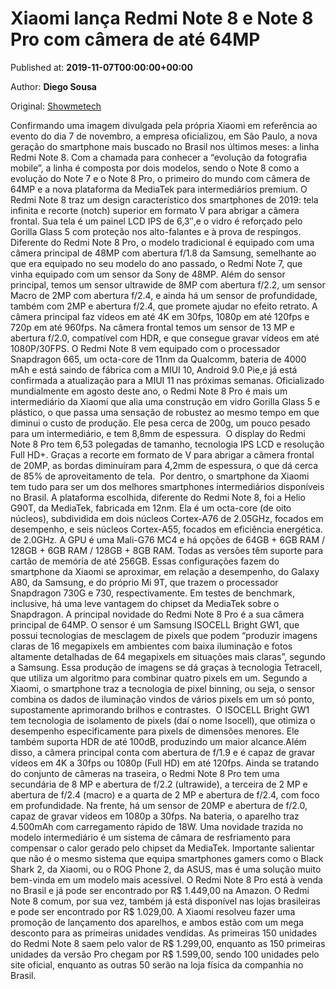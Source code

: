 
# Xiaomi lança Redmi Note 8 e Note 8 Pro com câmera de até 64MP

Published at: **2019-11-07T00:00:00+00:00**

Author: **Diego Sousa**

Original: [Showmetech](https://www.showmetech.com.br/xiaomi-lanca-linha-redmi-note-8-com-camera-de-ate-64mp/)

Confirmando uma imagem divulgada pela própria Xiaomi em referência ao evento do dia 7 de novembro, a empresa oficializou, em São Paulo, a nova geração do smartphone mais buscado no Brasil nos últimos meses: a linha Redmi Note 8. Com a chamada para conhecer a “evolução da fotografia mobile”, a linha é composta por dois modelos, sendo o Note 8 como a evolução do Note 7 e o Note 8 Pro, o primeiro do mundo com câmera de 64MP e a nova plataforma da MediaTek para intermediários premium.
O Redmi Note 8 traz um design característico dos smartphones de 2019: tela infinita e recorte (notch) superior em formato V para abrigar a câmera frontal. Sua tela é um painel LCD IPS de 6,3″,e o vidro é reforçado pelo Gorilla Glass 5 com proteção nos alto-falantes e à prova de respingos.
Diferente do Redmi Note 8 Pro, o modelo tradicional é equipado com uma câmera principal de 48MP com abertura f/1.8 da Samsung, semelhante ao que era equipado no seu modelo do ano passado, o Redmi Note 7, que vinha equipado com um sensor da Sony de 48MP.
Além do sensor principal, temos um sensor ultrawide de 8MP com abertura f/2.2, um sensor Macro de 2MP com abertura f/2.4, e ainda há um sensor de profundidade, também com 2MP e abertura f/2.4, que promete ajudar no efeito retrato. A câmera principal faz vídeos em até 4K em 30fps, 1080p em até 120fps e 720p em até 960fps. Na câmera frontal temos um sensor de 13 MP e abertura f/2.0, compatível com HDR, e que consegue gravar vídeos em até 1080P/30FPS.
O Redmi Note 8 vem equipado com o processador Snapdragon 665, um octa-core de 11nm da Qualcomm, bateria de 4000 mAh e está saindo de fábrica com a MIUI 10, Android 9.0 Pie,e já está confirmada a atualização para a MIUI 11 nas próximas semanas.
Oficializado mundialmente em agosto deste ano, o Redmi Note 8 Pro é mais um intermediário da Xiaomi que alia uma construção em vidro Gorilla Glass 5 e plástico, o que passa uma sensação de robustez ao mesmo tempo em que diminui o custo de produção. Ele pesa cerca de 200g, um pouco pesado para um intermediário, e tem 8,8mm de espessura. 
O display do Redmi Note 8 Pro tem 6,53 polegadas de tamanho, tecnologia IPS LCD e resolução Full HD+. Graças a recorte em formato de V para abrigar a câmera frontal de 20MP, as bordas diminuíram para 4,2mm de espessura, o que dá cerca de 85% de aproveitamento de tela. 
Por dentro, o smartphone da Xiaomi tem tudo para ser um dos melhores smartphones intermediários disponíveis no Brasil. A plataforma escolhida, diferente do Redmi Note 8, foi a Helio G90T, da MediaTek, fabricada em 12nm. Ela é um octa-core (de oito núcleos), subdividida em dois núcleos Cortex-A76 de 2.05GHz, focados em desempenho, e seis núcleos Cortex-A55, focados em eficiência energética. de 2.0GHz. A GPU é uma Mali-G76 MC4 e há opções de 64GB + 6GB RAM / 128GB + 6GB RAM / 128GB + 8GB RAM. Todas as versões têm suporte para cartão de memória de até 256GB.
Essas configurações fazem do smartphone da Xiaomi se aproximar, em relação a desempenho, do Galaxy A80, da Samsung, e do próprio Mi 9T, que trazem o processador Snapdragon 730G e 730, respectivamente. Em testes de benchmark, inclusive, há uma leve vantagem do chipset da MediaTek sobre o Snapdragon.
A principal novidade do Redmi Note 8 Pro é a sua câmera principal de 64MP. O sensor é um Samsung ISOCELL Bright GW1, que possui tecnologias de mesclagem de pixels que podem “produzir imagens claras de 16 megapixels em ambientes com baixa iluminação e fotos altamente detalhadas de 64 megapixels em situações mais claras”, segundo a Samsung. Essa produção de imagens se dá graças à tecnologia Tetracell, que utiliza um algoritmo para combinar quatro pixels em um.
Segundo a Xiaomi, o smartphone traz a tecnologia de pixel binning, ou seja, o sensor combina os dados de iluminação vindos de vários pixels em um só ponto, supostamente aprimorando brilhos e contrastes. 
O ISOCELL Bright GW1 tem tecnologia de isolamento de pixels (daí o nome Isocell), que otimiza o desempenho especificamente para pixels de dimensões menores. Ele também suporta HDR de até 100dB, produzindo um maior alcance.Além disso, a câmera principal conta com abertura de f/1.9 e é capaz de gravar vídeos em 4K a 30fps ou 1080p (Full HD) em até 120fps.
Ainda se tratando do conjunto de câmeras na traseira, o Redmi Note 8 Pro tem uma secundária de 8 MP e abertura de f/2.2 (ultrawide), a terceira de 2 MP e abertura de f/2.4 (macro) e a quarta de 2 MP e abertura de f/2.4, com foco em profundidade. Na frente, há um sensor de 20MP e abertura de f/2.0, capaz de gravar vídeos em 1080p a 30fps.
Na bateria, o aparelho traz 4.500mAh com carregamento rápido de 18W. Uma novidade trazida no modelo intermediário é um sistema de câmara de resfriamento para compensar o calor gerado pelo chipset da MediaTek. Importante salientar que não é o mesmo sistema que equipa smartphones gamers como o Black Shark 2, da Xiaomi, ou o ROG Phone 2, da ASUS, mas é uma solução muito bem-vinda em um modelo mais acessível.
O Redmi Note 8 Pro está à venda no Brasil e já pode ser encontrado por R$ 1.449,00 na Amazon. O Redmi Note 8 comum, por sua vez, também já está disponível nas lojas brasileiras e pode ser encontrado por R$ 1.029,00. A Xiaomi resolveu fazer uma promoção de lançamento dos aparelhos, e ambos estão com um mega desconto para as primeiras unidades vendidas.
As primeiras 150 unidades do Redmi Note 8 saem pelo valor de R$ 1.299,00, enquanto as 150 primeiras unidades da versão Pro chegam por R$ 1.599,00, sendo 100 unidades pelo site oficial, enquanto as outras 50 serão na loja física da companhia no Brasil.
